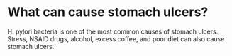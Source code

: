 # What can cause stomach ulcers?

H. pylori bacteria is one of the most common causes of stomach ulcers. Stress, NSAID drugs, alcohol, excess coffee, and poor diet can also cause stomach ulcers.